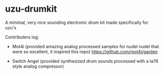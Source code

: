 # uzu-drumkit
A minimal, very nice sounding electronic drum kit made specifically for uzu's

Contributers log:
- Mot4i (provided amazing analog processed samples for nudel nudel that were so excellent, it inspired this repo)
  https://github.com/mot4i/garden
  
- Switch Angel (provided synthesized drum sounds processed with a la76 style analog compressor)

